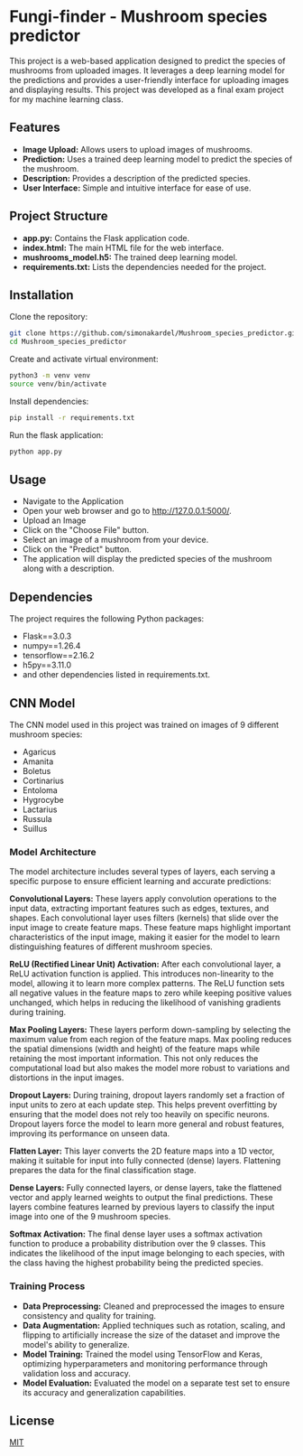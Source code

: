 # Fungi-finder - Mushroom species predictor

This project is a web-based application designed to predict the species of mushrooms from uploaded images. It leverages a deep learning model for the predictions and provides a user-friendly interface for uploading images and displaying results. This project was developed as a final exam project for my machine learning class.

## Features
- **Image Upload:** Allows users to upload images of mushrooms.
- **Prediction:** Uses a trained deep learning model to predict the species of the mushroom.
- **Description:** Provides a description of the predicted species.
- **User Interface:** Simple and intuitive interface for ease of use.

## Project Structure
- **app.py:** Contains the Flask application code.
- **index.html:** The main HTML file for the web interface.
- **mushrooms_model.h5:** The trained deep learning model.
- **requirements.txt:** Lists the dependencies needed for the project.

## Installation

Clone the repository:

```bash
git clone https://github.com/simonakardel/Mushroom_species_predictor.git
cd Mushroom_species_predictor
```

Create and activate virtual environment:
```bash
python3 -m venv venv
source venv/bin/activate
```
Install dependencies:
```bash
pip install -r requirements.txt
```
Run the flask application:
```bash
python app.py
```

## Usage

- Navigate to the Application
- Open your web browser and go to http://127.0.0.1:5000/.
- Upload an Image
- Click on the "Choose File" button.
- Select an image of a mushroom from your device.
- Click on the "Predict" button.
- The application will display the predicted species of the mushroom along with a description.


## Dependencies

The project requires the following Python packages:

- Flask==3.0.3
- numpy==1.26.4
- tensorflow==2.16.2
- h5py==3.11.0
- and other dependencies listed in requirements.txt.

## CNN Model
The CNN model used in this project was trained on images of 9 different mushroom species:

- Agaricus
- Amanita
- Boletus
- Cortinarius
- Entoloma
- Hygrocybe
- Lactarius
- Russula
- Suillus

### Model Architecture
The model architecture includes several types of layers, each serving a specific purpose to ensure efficient learning and accurate predictions:

**Convolutional Layers:** These layers apply convolution operations to the input data, extracting important features such as edges, textures, and shapes. Each convolutional layer uses filters (kernels) that slide over the input image to create feature maps. These feature maps highlight important characteristics of the input image, making it easier for the model to learn distinguishing features of different mushroom species.

**ReLU (Rectified Linear Unit) Activation:** After each convolutional layer, a ReLU activation function is applied. This introduces non-linearity to the model, allowing it to learn more complex patterns. The ReLU function sets all negative values in the feature maps to zero while keeping positive values unchanged, which helps in reducing the likelihood of vanishing gradients during training.

**Max Pooling Layers:** These layers perform down-sampling by selecting the maximum value from each region of the feature maps. Max pooling reduces the spatial dimensions (width and height) of the feature maps while retaining the most important information. This not only reduces the computational load but also makes the model more robust to variations and distortions in the input images.

**Dropout Layers:** During training, dropout layers randomly set a fraction of input units to zero at each update step. This helps prevent overfitting by ensuring that the model does not rely too heavily on specific neurons. Dropout layers force the model to learn more general and robust features, improving its performance on unseen data.

**Flatten Layer:** This layer converts the 2D feature maps into a 1D vector, making it suitable for input into fully connected (dense) layers. Flattening prepares the data for the final classification stage.

**Dense Layers:** Fully connected layers, or dense layers, take the flattened vector and apply learned weights to output the final predictions. These layers combine features learned by previous layers to classify the input image into one of the 9 mushroom species.

**Softmax Activation:** The final dense layer uses a softmax activation function to produce a probability distribution over the 9 classes. This indicates the likelihood of the input image belonging to each species, with the class having the highest probability being the predicted species.

### Training Process
- **Data Preprocessing:** Cleaned and preprocessed the images to ensure consistency and quality for training.
- **Data Augmentation:** Applied techniques such as rotation, scaling, and flipping to artificially increase the size of the dataset and improve the model's ability to generalize.
- **Model Training:** Trained the model using TensorFlow and Keras, optimizing hyperparameters and monitoring performance through validation loss and accuracy.
- **Model Evaluation:** Evaluated the model on a separate test set to ensure its accuracy and generalization capabilities.

## License

[MIT](https://choosealicense.com/licenses/mit/)